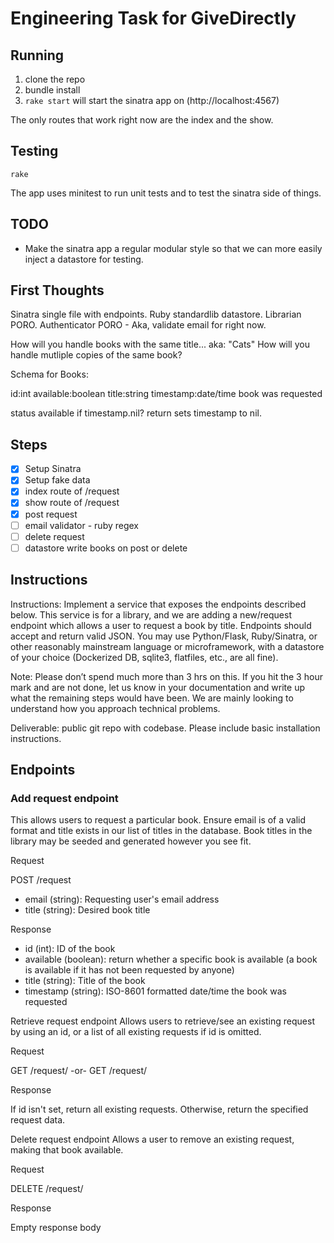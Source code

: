 # Engineering Task for GiveDirectly

## Running

1. clone the repo
2. bundle install
3. `rake start` will start the sinatra app on (http://localhost:4567)

The only routes that work right now are the index and the show.

## Testing

`rake`

The app uses minitest to run unit tests and to test the sinatra side of things.

## TODO

- Make the sinatra app a regular modular style so that we can more easily inject a datastore for testing.


## First Thoughts

Sinatra single file with endpoints.
Ruby standardlib datastore.
Librarian PORO.
Authenticator PORO - Aka, validate email for right now.

How will you handle books with the same title... aka: "Cats"
How will you handle mutliple copies of the same book?


Schema for Books:

id:int
available:boolean
title:string
timestamp:date/time book was requested

status available if timestamp.nil?
return sets timestamp to nil.

## Steps

- [x] Setup Sinatra
- [x] Setup fake data
- [x] index route of /request
- [x] show route of /request
- [x] post request
- [ ] email validator - ruby regex
- [ ] delete request
- [ ] datastore write books on post or delete

## Instructions

Instructions: Implement a service that exposes the endpoints described below. This service is for a library, and we are adding a new ​/request endpoint which allows a user to request a book by title. Endpoints should accept and return valid JSON.  You may use Python/Flask, Ruby/Sinatra, or other reasonably mainstream language or microframework, with a datastore of your choice (Dockerized DB, sqlite3, flatfiles, etc., are all fine).

Note: Please don’t spend much more than 3 hrs on this. If you hit the 3 hour mark and are not done, let us know in your documentation and write up what the remaining steps would have been. We are mainly looking to understand how you approach technical problems. 

Deliverable: public git repo with codebase. Please include basic installation instructions.

## Endpoints

### Add request endpoint 
This allows users to request a particular book. Ensure email is of a valid format and title exists in our list of titles in the database. Book titles in the library may be seeded and generated however you see fit.

Request

POST /request

- email (string): Requesting user's email address
- title (string): Desired book title

Response

- id (int): ID of the book
- available (boolean): return whether a specific book is available (a book is available if it has not been requested by anyone)
- title (string): Title of the book
- timestamp (string): ISO-8601 formatted date/time the book was requested

Retrieve request endpoint
Allows users to retrieve/see an existing request by using an id, or a list of all existing requests if id is omitted.

Request

GET /request/ -or- GET /request/<id>

Response

If id isn't set, return all existing requests. Otherwise, return the specified request data.

Delete request endpoint
Allows a user to remove an existing request, making that book available.

Request

DELETE /request/<id>

Response

Empty response body
